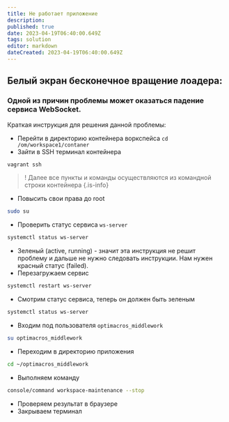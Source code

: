 ```yaml
---
title: Не работает приложение
description: 
published: true
date: 2023-04-19T06:40:00.649Z
tags: solution
editor: markdown
dateCreated: 2023-04-19T06:40:00.649Z
---
```


## Белый экран бесконечное вращение лоадера:

### Одной из причин проблемы может оказаться падение сервиса WebSocket.

Краткая инструкция для решения данной проблемы:
- Перейти в директорию контейнера воркспейса `cd /om/workspace1/contaner`
- Зайти в SSH терминал контейнера 
```bash
vagrant ssh
```

> ! Далее все пункты и команды осуществляются из командной строки контейнера
{.is-info}

- Повысить свои права до root 
```bash
sudo su
```
- Проверить статус сервиса `ws-server` 
```bash
systemctl status ws-server
```
- Зеленый (active, running) - значит эта инструкция не решит проблему и дальше не нужно следовать инструкции. Нам нужен красный статус (failed).
- Перезагружаем сервис
```bash
systemctl restart ws-server
```
- Смотрим статус сервиса, теперь он должен быть зеленым 
```bash
systemctl status ws-server
```
- Входим под пользователя `optimacros_middlework` 
```bash
su optimacros_middlework
```
- Переходим в директорию приложения 
```bash
cd ~/optimacros_middlework
```
- Выполняем команду 
```bash
console/command workspace-maintenance --stop
```
- Проверяем результат в браузере
- Закрываем терминал
